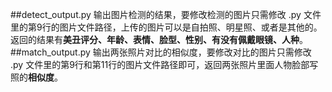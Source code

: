 ##detect_output.py
输出图片检测的结果，要修改检测的图片只需修改 .py 文件里的第9行的图片文件路径，上传的图片可以是自拍照、明星照、或者是其他的。返回的结果有<b>美丑评分、年龄、表情、脸型、性别、有没有佩戴眼镜、人种</b>。
##match_output.py
输出两张照片对比的相似度，要修改对比的图片只需修改 .py 文件里的第9行和第11行的图片文件路径即可，返回两张照片里面人物脸部写照的<b>相似度</b>。